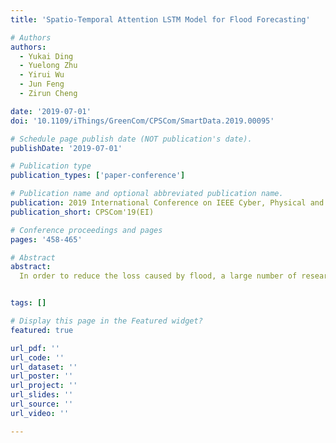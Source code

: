 ```yaml
---
title: 'Spatio-Temporal Attention LSTM Model for Flood Forecasting'

# Authors
authors:
  - Yukai Ding
  - Yuelong Zhu
  - Yirui Wu
  - Jun Feng
  - Zirun Cheng

date: '2019-07-01'
doi: '10.1109/iThings/GreenCom/CPSCom/SmartData.2019.00095'

# Schedule page publish date (NOT publication's date).
publishDate: '2019-07-01'

# Publication type
publication_types: ['paper-conference']

# Publication name and optional abbreviated publication name.
publication: 2019 International Conference on IEEE Cyber, Physical and Social Computing
publication_short: CPSCom'19(EI)

# Conference proceedings and pages
pages: '458-465'

# Abstract
abstract: 
  In order to reduce the loss caused by flood, a large number of researches based on data, algorithms, machine learning and other technical means are used to realize flood forecasting. It will be a kind of flexible research method to realize the flood prediction of small and medium-sized rivers through intelligent models such as neural network. The area of small and medium-sized river basins is relatively small. Precipitation, soil moisture, evaporation and other factors can affect the timely total runoff prediction. However, not all the hydrological features is always valuable for flood forecasting, even at some time, noise of the factors will have larger interference on forecast process. Therefore, dynamic extraction of key feature vectors from various hydrological information plays an important role in flood forecasting. This paper proposed a flood forecasting model (STA-LSTM model) by using long short-term memory model (LSTM) and attention mechanism. We take the Lech river basin in Europe as the experimental basin and the results show that STA-LSTM performs well and has high research value with comparison of support vector machine (SVM), fully connected network (FCN) and original LSTM


tags: []

# Display this page in the Featured widget?
featured: true

url_pdf: ''
url_code: ''
url_dataset: ''
url_poster: ''
url_project: ''
url_slides: ''
url_source: ''
url_video: ''

---
```

